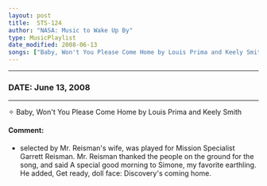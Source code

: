 ```yaml
---
layout: post
title:  STS-124
author: "NASA: Music to Wake Up By"
type: MusicPlaylist
date_modified: 2008-06-13
songs: ["Baby, Won't You Please Come Home by Louis Prima and Keely Smith"]
---
```


----
### DATE: June 13, 2008
----
✧ Baby, Won't You Please Come Home by Louis Prima and Keely Smith

#### Comment:
* selected by Mr. Reisman's wife, was played for Mission Specialist Garrett Reisman. Mr. Reisman thanked the people on the ground for the song, and said A special good morning to Simone, my favorite earthling. He added, Get ready, doll face: Discovery's coming home.



<br/>
<center>
	<a target="_blank"
	   href="https://twitter.com/intent/tweet?hashtags=Space,NASA,Playlist,NASAWakeupCalls,SpaceProgram&text={{ page.author}}, '{{ page.songs.first }}' {{ page.title }}, {{ page.date | date: '%B %d, %Y' }}. {{ site.url }}{{ page.url }}&via=nasawakeupcalls"><i class="fab fa-twitter" alt="Tweet this page" style="font-size: 1.3em;"></i></a>
	&nbsp; 	<i class="fas fa-user-astronaut" style="font-size: 1.5em;"></i> &nbsp;
    <a type="amzn" search="'Baby, Won't You Please Come Home by Louis Prima and Keely Smith'" category="popular music">
    <i class="fab fa-amazon" style="font-size: 1.3em;"></i></a>
</center>
